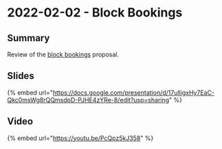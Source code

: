 # 2022-02-02 - Block Bookings

## Summary

Review of the [block bookings](https://github.com/openactive/modelling-opportunity-data/issues/299) proposal.

## Slides

{% embed url="https://docs.google.com/presentation/d/17ulligxHy7EaC-Qkc0msWg8rQQmsdpD-PJHE4zYRe-8/edit?usp=sharing" %}

## Video

{% embed url="https://youtu.be/PcQpz5kJ358" %}



